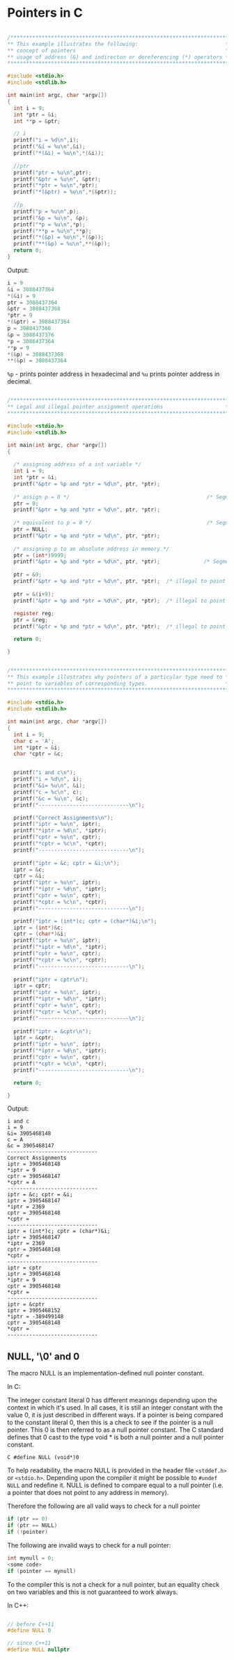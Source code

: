 # Pointers in C

```C

/***********************************************************************
** This example illustrates the following:                            **
** concept of pointers                                                **
** usage of address (&) and indirecton or dereferencing (*) operators **
************************************************************************/

#include <stdio.h>
#include <stdlib.h>

int main(int argc, char *argv[])
{
  int i = 9;
  int *ptr = &i;
  int **p = &ptr;

  // i
  printf("i = %d\n",i);
  printf("&i = %u\n",&i);
  printf("*(&i) = %u\n",*(&i));
  
  //ptr
  printf("ptr = %u\n",ptr);
  printf("&ptr = %u\n", &ptr);
  printf("*ptr = %u\n",*ptr);
  printf("*(&ptr) = %u\n",*(&ptr));
  
  //p
  printf("p = %u\n",p);
  printf("&p = %u\n", &p);
  printf("*p = %u\n",*p);
  printf("**p = %u\n",**p);
  printf("*(&p) = %u\n",*(&p));
  printf("**(&p) = %u\n",**(&p));
  return 0;
}
```

Output:

```C
i = 9
&i = 3088437364
*(&i) = 9
ptr = 3088437364
&ptr = 3088437368
*ptr = 9
*(&ptr) = 3088437364
p = 3088437368
&p = 3088437376
*p = 3088437364
**p = 9
*(&p) = 3088437368
**(&p) = 3088437364
```

```%p``` - prints pointer address in hexadecimal and ```%u``` prints pointer address in decimal.

```C

/***********************************************************************
** Legal and illegal pointer assignment operations                    **
************************************************************************/

#include <stdio.h>
#include <stdlib.h>

int main(int argc, char *argv[])
{
  
  /* assigning address of a int variable */
  int i = 9;
  int *ptr = &i;                                    
  printf("&ptr = %p and *ptr = %d\n", ptr, *ptr);
  
  /* assign p = 0 */                                            /* Segmentation Fault (core dumped) */
  ptr = 0;                                          
  printf("&ptr = %p and *ptr = %d\n", ptr, *ptr);
  
  /* equivalent to p = 0 */                                     /* Segmentation Fault (core dumped) */
  ptr = NULL;           
  printf("&ptr = %p and *ptr = %d\n", ptr, *ptr);
  
  /* assigning p to an absolute address in memory */
  ptr = (int*)9999;
  printf("&ptr = %p and *ptr = %d\n", ptr, *ptr);              /* Segmentation Fault (core dumped) */
  
  ptr = &9;
  printf("&ptr = %p and *ptr = %d\n", ptr, *ptr);  /* illegal to point at constants */
  
  ptr = &(i+9);
  printf("&ptr = %p and *ptr = %d\n", ptr, *ptr);  /* illegal to point at constants */
  
  register reg;
  ptr = &reg;
  printf("&ptr = %p and *ptr = %d\n", ptr, *ptr);  /* illegal to point at constants */

  return 0;

}
```

```C

/***********************************************************************
** This example illustrates why pointers of a particular type need to **
** point to variables of corresponding types.                         **
************************************************************************/

#include <stdio.h>
#include <stdlib.h>

int main(int argc, char *argv[])
{
  int i = 9;
  char c = 'A';
  int *iptr = &i;
  char *cptr = &c;


  printf("i and c\n");
  printf("i = %d\n", i);
  printf("&i= %u\n", &i);
  printf("c = %c\n", c);
  printf("&c = %u\n", &c);
  printf("-----------------------------\n");

  printf("Correct Assignments\n");
  printf("iptr = %u\n", iptr);
  printf("*iptr = %d\n", *iptr);
  printf("cptr = %u\n", cptr);
  printf("*cptr = %c\n", *cptr);
  printf("-----------------------------\n");
  
  printf("iptr = &c; cptr = &i;\n");
  iptr = &c;
  cptr = &i;  
  printf("iptr = %u\n", iptr);
  printf("*iptr = %d\n", *iptr);
  printf("cptr = %u\n", cptr);
  printf("*cptr = %c\n", *cptr);
  printf("-----------------------------\n");

  printf("iptr = (int*)c; cptr = (char*)&i;\n");
  iptr = (int*)&c;
  cptr = (char*)&i;  
  printf("iptr = %u\n", iptr);
  printf("*iptr = %d\n", *iptr);
  printf("cptr = %u\n", cptr);
  printf("*cptr = %c\n", *cptr);
  printf("-----------------------------\n");
  
  printf("iptr = cptr\n");
  iptr = cptr;
  printf("iptr = %u\n", iptr);
  printf("*iptr = %d\n", *iptr);
  printf("cptr = %u\n", cptr);
  printf("*cptr = %c\n", *cptr);
  printf("-----------------------------\n");
  
  printf("iptr = &cptr\n");
  iptr = &cptr;
  printf("iptr = %u\n", iptr);
  printf("*iptr = %d\n", *iptr);
  printf("cptr = %u\n", cptr);
  printf("*cptr = %c\n", *cptr);
  printf("-----------------------------\n");

  return 0;

}

```

Output:

```
i and c
i = 9
&i= 3905468148
c = A
&c = 3905468147
-----------------------------
Correct Assignments
iptr = 3905468148
*iptr = 9
cptr = 3905468147
*cptr = A
-----------------------------
iptr = &c; cptr = &i;
iptr = 3905468147
*iptr = 2369
cptr = 3905468148
*cptr = 	
-----------------------------
iptr = (int*)c; cptr = (char*)&i;
iptr = 3905468147
*iptr = 2369
cptr = 3905468148
*cptr = 	
-----------------------------
iptr = cptr
iptr = 3905468148
*iptr = 9
cptr = 3905468148
*cptr = 	
-----------------------------
iptr = &cptr
iptr = 3905468152
*iptr = -389499148
cptr = 3905468148
*cptr = 	
-----------------------------
```

## NULL, '\0' and 0

The macro NULL is an implementation-defined null pointer constant.

In C:

The integer constant literal 0 has different meanings depending upon the context in which it's used. In all cases, it is still an integer constant with the value 0, it is just described in different ways. If a pointer is being compared to the constant literal 0, then this is a check to see if the pointer is a null pointer. This 0 is then referred to as a null pointer constant. The C standard defines that 0 cast to the type void * is both a null pointer and a null pointer constant.

```C #define NULL (void*)0```

To help readability, the macro NULL is provided in the header file ```<stddef.h>``` or ```<stdio.h>```. Depending upon the compiler it might be possible to ```#undef NULL``` and redefine it. NULL is defined to compare equal to a null pointer (i.e. a pointer that does not point to any address in memory).

Therefore the following are all valid ways to check for a null pointer 

```C
if (ptr == 0)
if (ptr == NULL)
if (!pointer)
```

The following are invalid ways to check for a null pointer:

```C
int mynull = 0;
<some code>
if (pointer == mynull)
```

To the compiler this is not a check for a null pointer, but an equality check on two variables and this is not guaranteed to work always.


In C++:

```C++

// before C++11
#define NULL 0

// since C++11
#define NULL nullptr

```
